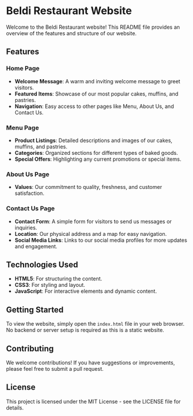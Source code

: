 # Beldi Restaurant Website

Welcome to the Beldi Restaurant website! This README file provides an overview of the features and structure of our website.

## Features

### Home Page
- **Welcome Message**: A warm and inviting welcome message to greet visitors.
- **Featured Items**: Showcase of our most popular cakes, muffins, and pastries.
- **Navigation**: Easy access to other pages like Menu, About Us, and Contact Us.

### Menu Page
- **Product Listings**: Detailed descriptions and images of our cakes, muffins, and pastries.
- **Categories**: Organized sections for different types of baked goods.
- **Special Offers**: Highlighting any current promotions or special items.

### About Us Page
- **Values**: Our commitment to quality, freshness, and customer satisfaction.

### Contact Us Page
- **Contact Form**: A simple form for visitors to send us messages or inquiries.
- **Location**: Our physical address and a map for easy navigation.
- **Social Media Links**: Links to our social media profiles for more updates and engagement.

## Technologies Used
- **HTML5**: For structuring the content.
- **CSS3**: For styling and layout.
- **JavaScript**: For interactive elements and dynamic content.

## Getting Started
To view the website, simply open the `index.html` file in your web browser. No backend or server setup is required as this is a static website.

## Contributing
We welcome contributions! If you have suggestions or improvements, please feel free to submit a pull request.

## License
This project is licensed under the MIT License - see the LICENSE file for details.
